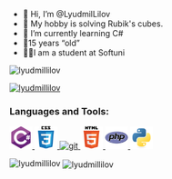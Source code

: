 - 👋 Hi, I’m @LyudmilLilov
- 👀 My hobby is solving Rubik's cubes.
- 🌱 I’m currently learning C#
- 👦15 years “old”
- 👨‍🎓I am a student at Softuni 
<p align="left"> <img src="https://komarev.com/ghpvc/?username=lyudmillilov&label=Profile%20views&color=0e75b6&style=flat" alt="lyudmillilov" /> </p>

<p align="left"> <a href="https://github.com/ryo-ma/github-profile-trophy"><img src="https://github-profile-trophy.vercel.app/?username=lyudmillilov" alt="lyudmillilov" /></a> </p>
<h3 align="left">Languages and Tools:</h3>
<p align="left"> <a href="https://www.w3schools.com/cs/" target="_blank" rel="noreferrer"> <img src="https://raw.githubusercontent.com/devicons/devicon/master/icons/csharp/csharp-original.svg" alt="csharp" width="40" height="40"/> </a> <a href="https://www.w3schools.com/css/" target="_blank" rel="noreferrer"> <img src="https://raw.githubusercontent.com/devicons/devicon/master/icons/css3/css3-original-wordmark.svg" alt="css3" width="40" height="40"/> </a> <a href="https://git-scm.com/" target="_blank" rel="noreferrer"> <img src="https://www.vectorlogo.zone/logos/git-scm/git-scm-icon.svg" alt="git" width="40" height="40"/> </a> <a href="https://www.w3.org/html/" target="_blank" rel="noreferrer"> <img src="https://raw.githubusercontent.com/devicons/devicon/master/icons/html5/html5-original-wordmark.svg" alt="html5" width="40" height="40"/> </a> <a href="https://www.php.net" target="_blank" rel="noreferrer"> <img src="https://raw.githubusercontent.com/devicons/devicon/master/icons/php/php-original.svg" alt="php" width="40" height="40"/> </a> <a href="https://www.python.org" target="_blank" rel="noreferrer"> <img src="https://raw.githubusercontent.com/devicons/devicon/master/icons/python/python-original.svg" alt="python" width="40" height="40"/> </a> </p>

<p><img align="left" src="https://github-readme-stats.vercel.app/api/top-langs?username=lyudmillilov&show_icons=true&locale=en&layout=compact" alt="lyudmillilov" /></p>

<p>&nbsp;<img align="center" src="https://github-readme-stats.vercel.app/api?username=lyudmillilov&show_icons=true&locale=en" alt="lyudmillilov" /></p>

